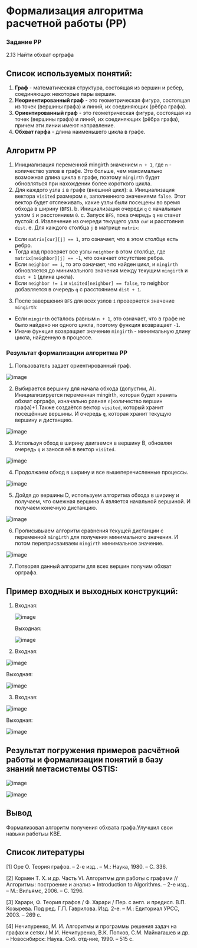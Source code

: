 # Формализация алгоритма расчетной работы (РР)
### Задание РР 
2.13 Найти обхват орграфа


## Список используемых понятий:
1. **Граф** - математическая структура, состоящая из вершин и ребер, соединяющих некоторые пары вершин.
2. **Неориентированный граф** - это геометрическая фигура, состоящая из точек (вершины графа) и линий, их соединяющих (рёбра графа).
3. **Ориентированный граф** - это геометрическая фигура, состоящая из точек (вершины графа) и линий, их соединяющих (рёбра графа), причем эти линии имеют направление.
4. **Обхват гарфа** - длина наименьшего цикла в графе.
   

## Алгоритм РР

1. Инициализация переменной mingirth значением `n + 1`, где `n` - количество узлов в графе. Это больше, чем максимально возможная длина цикла в графе, поэтому `mingirth` будет обновляться при нахождении более короткого цикла.
2. Для каждого узла `i` в графе (внешний цикл):
a. Инициализация вектора `visited` размером `n`, заполненного значениями `false`. Этот вектор будет отслеживать, какие узлы были посещены во время обхода в ширину (`BFS`).
b. Инициализация очереди `q` с начальным узлом `i` и расстоянием `0`.
c. Запуск `BFS`, пока очередь `q` не станет пустой:
d. Извлечение из очереди текущего узла `cur` и расстояния `dist`.
e. Для каждого столбца `j` в матрице `matrix`:
- Если `matrix[cur][j] == 1`, это означает, что в этом столбце есть ребро.
- Тогда код проверяет все узлы `neighbor` в этом столбце, где `matrix[neighbor][j] == -1`, что означает отсутствие ребра.
- Если `neighbor == i`, то это означает, что найден цикл, и `mingirth` обновляется до минимального значения между текущим `mingirth` и `dist + 1` (длина цикла).
- Если `neighbor != i` и `visited[neighbor] == false`, то neighbor добавляется в очередь `q` с расстоянием `dist + 1`.
3. После завершения `BFS` для всех узлов `i` проверяется значение `mingirth`:
- Если `mingirth` осталось равным `n + 1`, это означает, что в графе не было найдено ни одного цикла, поэтому функция возвращает `-1`.
- Иначе функция возвращает значение `mingirth` - минимальную длину цикла, найденную в процессе.


### Результат формализации алгоритма РР

1. Пользователь задает ориентированный граф.

![image](https://github.com/iis-32170x/RPIIS/blob/%D0%A0%D0%B0%D0%BF%D1%87%D0%B8%D0%BD%D1%81%D0%BA%D0%B8%D0%B9_%D0%92/sem2/%D0%A0%D0%A0/img/graph.png)


2. Выбирается вершину для начала обхода (допустим, A). Инициализируется переменная mingirth, которая будет хранить обхват орграфа, изначально равная `n`(количество вершин графа)+1.Также создаётся вектор  `visited`, который хранит посещённые вершины. И очередь `q`, которая хранит текущую вершину и дистанцию.

![image](https://github.com/iis-32170x/RPIIS/blob/%D0%A0%D0%B0%D0%BF%D1%87%D0%B8%D0%BD%D1%81%D0%BA%D0%B8%D0%B9_%D0%92/sem2/%D0%A0%D0%A0/img/wave1.png)


3. Используя обход в ширину двигаемся в вершину B, обновляя очередь `q` и занося её в вектор `visited`.

![image](https://github.com/iis-32170x/RPIIS/blob/%D0%A0%D0%B0%D0%BF%D1%87%D0%B8%D0%BD%D1%81%D0%BA%D0%B8%D0%B9_%D0%92/sem2/%D0%A0%D0%A0/img/wave2.png)


4. Продолжаем обход в ширину и все вышеперечисленные процессы.

![image](https://github.com/iis-32170x/RPIIS/blob/%D0%A0%D0%B0%D0%BF%D1%87%D0%B8%D0%BD%D1%81%D0%BA%D0%B8%D0%B9_%D0%92/sem2/%D0%A0%D0%A0/img/wave3.png)


5. Дойдя до вершины D, используем алгоритма обхода в ширину и получаем, что смежная вершина A является начальной вершиной. И получаем конечную дистанцию.

![image](https://github.com/iis-32170x/RPIIS/blob/%D0%A0%D0%B0%D0%BF%D1%87%D0%B8%D0%BD%D1%81%D0%BA%D0%B8%D0%B9_%D0%92/sem2/%D0%A0%D0%A0/img/wave4.png)


6. Прописывыаем алгоритм сравнения текущей дистанции с переменной `mingirth` для получения минимального значения. И потом переприсваиваем `mingirth` минимальное значение.
   
![image](https://github.com/iis-32170x/RPIIS/blob/%D0%A0%D0%B0%D0%BF%D1%87%D0%B8%D0%BD%D1%81%D0%BA%D0%B8%D0%B9_%D0%92/sem2/%D0%A0%D0%A0/img/wave5.png)


7. Потворяя данный алгоритм для всех вершин получим обхват орграфа.

## Пример входных и выходных конструкций:
1. Входная:

   ![image](https://github.com/iis-32170x/RPIIS/blob/%D0%A0%D0%B0%D0%BF%D1%87%D0%B8%D0%BD%D1%81%D0%BA%D0%B8%D0%B9_%D0%92/sem2/%D0%A0%D0%A0/img/test1.1.png)

   Выходная:

   ![image](https://github.com/iis-32170x/RPIIS/blob/%D0%A0%D0%B0%D0%BF%D1%87%D0%B8%D0%BD%D1%81%D0%BA%D0%B8%D0%B9_%D0%92/sem2/%D0%A0%D0%A0/img/test1.2.png)

   
2. Входная:

![image](https://github.com/iis-32170x/RPIIS/blob/%D0%A0%D0%B0%D0%BF%D1%87%D0%B8%D0%BD%D1%81%D0%BA%D0%B8%D0%B9_%D0%92/sem2/%D0%A0%D0%A0/img/test2.1.png)


   Выходная:

![image](https://github.com/iis-32170x/RPIIS/blob/%D0%A0%D0%B0%D0%BF%D1%87%D0%B8%D0%BD%D1%81%D0%BA%D0%B8%D0%B9_%D0%92/sem2/%D0%A0%D0%A0/img/test2.2.png)

3. Входная:

![image](https://github.com/iis-32170x/RPIIS/blob/%D0%A0%D0%B0%D0%BF%D1%87%D0%B8%D0%BD%D1%81%D0%BA%D0%B8%D0%B9_%D0%92/sem2/%D0%A0%D0%A0/img/test3.1.png)


   Выходная:

![image](https://github.com/iis-32170x/RPIIS/blob/%D0%A0%D0%B0%D0%BF%D1%87%D0%B8%D0%BD%D1%81%D0%BA%D0%B8%D0%B9_%D0%92/sem2/%D0%A0%D0%A0/img/test3.2.png)


## Результат погружения примеров расчётной работы и формализации понятий в базу знаний метасистемы OSTIS:

![image](https://github.com/iis-32170x/RPIIS/assets/144383538/e2dd4e51-1a95-4dd2-80ea-400806c783e4)



![image](https://github.com/iis-32170x/RPIIS/assets/144383538/51aad28b-d788-4f0d-88d3-9e7d75826ade)


  
## Вывод
Формализовал алгоритм получения обхвата графа.Улучшил свои навыки работыы KBE.
 ## Список литературы
[1] Оре О. Теория графов. – 2-е изд.. – М.: Наука, 1980. – С. 336.

[2] Кормен Т. Х. и др. Часть VI. Алгоритмы для работы с графами // Алгоритмы: построение
и анализ = Introduction to Algorithms. – 2-е изд.. – М.: Вильямс, 2006. – С. 1296.

[3] Харари, Ф. Теория графов / Ф. Харари / Пер. с англ. и предисл. В.П. Козырева. Под ред.
Г.П. Гаврилова. Изд. 2-е. – М.: Едиториал УРСС, 2003. – 269 с.

[4] Нечипуренко, М. И. Алгоритмы и программы решения задач на графах и сетях / М.И.
Нечипуренко, В.К. Попков, С.М. Майнагашев и др. – Новосибирск: Наука. Сиб. отд-ние,
1990. – 515 с.
